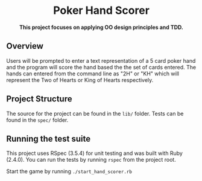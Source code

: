 <h1 align="center">Poker Hand Scorer</h1>
<div align="center">
<strong>This project focuses on applying OO design principles and TDD.</strong>
</div>

## Overview
Users will be prompted to enter a text representation of a 5 card poker hand and 
the program will score the hand based the the set of cards entered. The hands can
entered from the command line as "2H" or "KH" which will represent the Two of Hearts
or King of Hearts respectively.

## Project Structure
The source for the project can be found in the `lib/` folder. Tests can be found in the `spec/` folder.

## Running the test suite
This project uses RSpec (3.5.4) for unit testing and was built with Ruby (2.4.0). You can run the
tests by running `rspec` from the project root. 

Start the game by running  `./start_hand_scorer.rb`